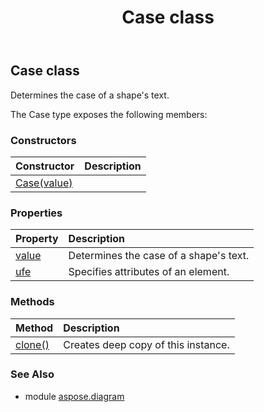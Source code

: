 ﻿---
title: Case class
second_title: Aspose.Diagram for Python via .NET API References
description: 
type: docs
weight: 210
url: /python-net/aspose.diagram/case/
is_root: false
---

## Case class

Determines the case of a shape's text.



The Case type exposes the following members:

### Constructors
| Constructor | Description |
| :- | :- |
| [Case(value)](/diagram/python-net/aspose.diagram/case/__init__/#CaseValue) |  |


### Properties
| Property | Description |
| :- | :- |
| [value](/diagram/python-net/aspose.diagram/case/value) | Determines the case of a shape's text. |
| [ufe](/diagram/python-net/aspose.diagram/case/ufe) | Specifies attributes of an element. |


### Methods
| Method | Description |
| :- | :- |
| [clone()](/diagram/python-net/aspose.diagram/case/clone/#) | Creates deep copy of this instance. |


### See Also

* module [aspose.diagram](../)
